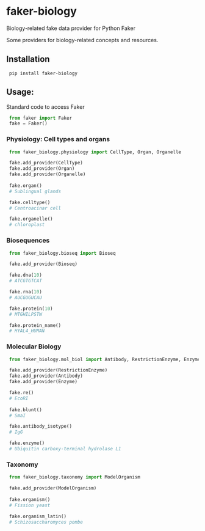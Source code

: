 # faker-biology
Biology-related fake data provider for Python Faker

Some providers for biology-related concepts and resources.

## Installation

```
 pip install faker-biology
```

## Usage:

Standard code to access Faker
```python
 from faker import Faker
 fake = Faker()
```

### Physiology: Cell types and  organs

```python
 from faker_biology.physiology import CellType, Organ, Organelle

 fake.add_provider(CellType)
 fake.add_provider(Organ)
 fake.add_provider(Organelle)
 
 fake.organ()
 # Sublingual glands

 fake.celltype()
 # Centroacinar cell

 fake.organelle()
 # chloroplast
```

### Biosequences

```python
 from faker_biology.bioseq import Bioseq

 fake.add_provider(Bioseq)

 fake.dna(10)
 # ATCGTGTCAT

 fake.rna(10)
 # AUCGUGUCAU

 fake.protein(10)
 # MTGHILPSTW

 fake.protein_name()
 # HYAL4_HUMAN
```

### Molecular Biology

```python
 from faker_biology.mol_biol import Antibody, RestrictionEnzyme, Enzyme

 fake.add_provider(RestrictionEnzyme)
 fake.add_provider(Antibody)
 fake.add_provider(Enzyme)

 fake.re()
 # EcoRI
 
 fake.blunt()
 # SmaI

 fake.antibody_isotype()
 # IgG

 fake.enzyme()
 # Ubiquitin carboxy-terminal hydrolase L1

```
### Taxonomy 

```python
 from faker_biology.taxonomy import ModelOrganism

 fake.add_provider(ModelOrganism)
 
 fake.organism()
 # Fission yeast

 fake.organism_latin()
 # Schizosaccharomyces pombe
```
